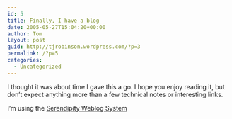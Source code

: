 ```yaml
---
id: 5
title: Finally, I have a blog
date: 2005-05-27T15:04:20+00:00
author: Tom
layout: post
guid: http://tjrobinson.wordpress.com/?p=3
permalink: /?p=5
categories:
  - Uncategorized
---
```

I thought it was about time I gave this a go. I hope you enjoy reading it, but don&#8217;t expect anything more than a few technical notes or interesting links.

I&#8217;m using the [Serendipity Weblog System](http://www.s9y.org/)